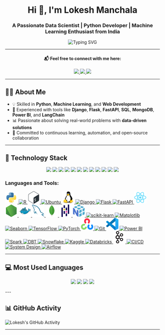 <h1 align="center">Hi 👋, I'm Lokesh Manchala</h1>
<h3 align="center">A Passionate Data Scientist | Python Developer | Machine Learning Enthusiast from India</h3>

<p align="center">
  <img src="https://readme-typing-svg.demolab.com?font=Fira+Code&pause=1000&color=00FFA1&center=true&vCenter=true&width=435&lines=Turning+data+into+solutions;Deploying+AI+in+real+life;Automating+the+future;Let's+build+something+impactful!" alt="Typing SVG" />
</p>

---

<h4 align="center">📬 Feel free to connect with me here:</h4>

<div align="center">
  <a href="mailto:lokeshmanchala12@gmail.com">
    <img src="https://img.shields.io/badge/Gmail-D14836?style=for-the-badge&logo=gmail&logoColor=white"/>
  </a>
  <a href="https://www.linkedin.com/in/lokesh-m-86b675196/">
    <img src="https://img.shields.io/badge/LinkedIn-blue?style=for-the-badge&logo=linkedin&logoColor=white"/>
  </a>
  <a href="https://github.com/lokesh1201">
    <img src="https://img.shields.io/badge/GitHub-181717?style=for-the-badge&logo=github&logoColor=white"/>
  </a>
</div>

---

## 👨‍💻 About Me

- 💡 Skilled in **Python**, **Machine Learning**, and **Web Development**  
- 🚀 Experienced with tools like **Django**, **Flask**, **FastAPI**, **SQL**, **MongoDB**, **Power BI**, and **LangChain**  
- 📊 Passionate about solving real-world problems with **data-driven solutions**  
- 🔄 Committed to continuous learning, automation, and open-source collaboration

---

## 🚀 Technology Stack

<p align="center">
  <img src="https://img.shields.io/badge/Python-Advanced-orange?style=for-the-badge&logo=python&logoColor=white" />
  <img src="https://img.shields.io/badge/Django-Proficient-green?style=for-the-badge&logo=django&logoColor=white" />
  <img src="https://img.shields.io/badge/Flask-Proficient-blue?style=for-the-badge&logo=flask&logoColor=white" />
  <img src="https://img.shields.io/badge/FastAPI-Experienced-teal?style=for-the-badge&logo=fastapi&logoColor=white" />
  <img src="https://img.shields.io/badge/SQL-Competent-blueviolet?style=for-the-badge&logo=mysql&logoColor=white" />
  <img src="https://img.shields.io/badge/MongoDB-Familiar-green?style=for-the-badge&logo=mongodb&logoColor=white" />
  <img src="https://img.shields.io/badge/Pandas-Expert-yellow?style=for-the-badge&logo=pandas&logoColor=black" />
  <img src="https://img.shields.io/badge/OpenCV-Experienced-blue?style=for-the-badge&logo=opencv&logoColor=white" />
  <img src="https://img.shields.io/badge/TensorFlow-Knowledgeable-orange?style=for-the-badge&logo=tensorflow&logoColor=white" />
  <img src="https://img.shields.io/badge/Scikit Learn-Proficient-lightgrey?style=for-the-badge&logo=scikit-learn&logoColor=black" />
  <img src="https://img.shields.io/badge/Power BI-Data Viz-yellow?style=for-the-badge&logo=powerbi&logoColor=white" />
  <img src="https://img.shields.io/badge/LangChain-Exploring-purple?style=for-the-badge" />
</p>
<h3 align="left">Languages and Tools:</h3>

<p align="left">

<!-- Container -->
<p align="left">

  <!-- Python -->
  <a href="https://www.python.org/" target="_blank" rel="noreferrer">
    <img src="https://raw.githubusercontent.com/devicons/devicon/master/icons/python/python-original.svg" alt="Python" width="40" height="40"/>
  </a>

  <!-- R -->
  <a href="https://www.r-project.org/" target="_blank" rel="noreferrer">
    <img src="https://www.vectorlogo.zone/logos/r-project/r-project-icon.svg" alt="R" width="40" height="40"/>
  </a>

  <!-- Bash -->
  <a href="https://www.gnu.org/software/bash/" target="_blank" rel="noreferrer">
    <img src="https://raw.githubusercontent.com/devicons/devicon/master/icons/bash/bash-original.svg" alt="Bash" width="40" height="40"/>
  </a>

  <!-- Ubuntu -->
  <a href="https://ubuntu.com/" target="_blank" rel="noreferrer">
    <img src="https://assets.ubuntu.com/v1/29985a98-ubuntu-logo32.png" alt="Ubuntu" width="40" height="40"/>
  </a>

  <!-- Linux -->
  <a href="https://www.linux.org/" target="_blank" rel="noreferrer">
    <img src="https://raw.githubusercontent.com/devicons/devicon/master/icons/linux/linux-original.svg" alt="Linux" width="40" height="40"/>
  </a>

  <!-- Django -->
  <a href="https://www.djangoproject.com/" target="_blank" rel="noreferrer">
    <img src="https://cdn.worldvectorlogo.com/logos/django.svg" alt="Django" width="40" height="40"/>
  </a>

  <!-- Flask -->
  <a href="https://flask.palletsprojects.com/" target="_blank" rel="noreferrer">
    <img src="https://www.vectorlogo.zone/logos/pocoo_flask/pocoo_flask-icon.svg" alt="Flask" width="40" height="40"/>
  </a>

  <!-- FastAPI -->
  <a href="https://fastapi.tiangolo.com/" target="_blank" rel="noreferrer">
    <img src="https://cdn.jsdelivr.net/gh/devicons/devicon/icons/fastapi/fastapi-original.svg" alt="FastAPI" width="40" height="40"/>
  </a>

  <!-- ReactJS -->
  <a href="https://reactjs.org/" target="_blank" rel="noreferrer">
    <img src="https://raw.githubusercontent.com/devicons/devicon/master/icons/react/react-original.svg" alt="React" width="40" height="40"/>
  </a>

  <!-- NodeJS -->
  <a href="https://nodejs.org/" target="_blank" rel="noreferrer">
    <img src="https://raw.githubusercontent.com/devicons/devicon/master/icons/nodejs/nodejs-original.svg" alt="NodeJS" width="40" height="40"/>
  </a>

  <!-- Docker -->
  <a href="https://www.docker.com/" target="_blank" rel="noreferrer">
    <img src="https://raw.githubusercontent.com/devicons/devicon/master/icons/docker/docker-original.svg" alt="Docker" width="40" height="40"/>
  </a>

  <!-- MySQL -->
  <a href="https://www.mysql.com/" target="_blank" rel="noreferrer">
    <img src="https://raw.githubusercontent.com/devicons/devicon/master/icons/mysql/mysql-original.svg" alt="MySQL" width="40" height="40"/>
  </a>

  <!-- MongoDB -->
  <a href="https://www.mongodb.com/" target="_blank" rel="noreferrer">
    <img src="https://raw.githubusercontent.com/devicons/devicon/master/icons/mongodb/mongodb-original.svg" alt="MongoDB" width="40" height="40"/>
  </a>

  <!-- Pandas -->
  <a href="https://pandas.pydata.org/" target="_blank" rel="noreferrer">
    <img src="https://raw.githubusercontent.com/devicons/devicon/master/icons/pandas/pandas-original.svg" alt="Pandas" width="40" height="40"/>
  </a>

  <!-- NumPy -->
  <a href="https://numpy.org/" target="_blank" rel="noreferrer">
    <img src="https://raw.githubusercontent.com/devicons/devicon/master/icons/numpy/numpy-original.svg" alt="NumPy" width="40" height="40"/>
  </a>

  <!-- Scikit-Learn -->
  <a href="https://scikit-learn.org/" target="_blank" rel="noreferrer">
    <img src="https://upload.wikimedia.org/wikipedia/commons/0/05/Scikit_learn_logo_small.svg" alt="scikit-learn" width="40" height="40"/>
  </a>

  <!-- Matplotlib -->
  <a href="https://matplotlib.org/" target="_blank" rel="noreferrer">
    <img src="https://matplotlib.org/_static/images/logo2.svg" alt="Matplotlib" width="40" height="40"/>
  </a>

  <!-- Seaborn -->
  <a href="https://seaborn.pydata.org/" target="_blank" rel="noreferrer">
    <img src="https://seaborn.pydata.org/_static/logo-wide-lightbg.svg" alt="Seaborn" width="40" height="40"/>
  </a>

  <!-- TensorFlow -->
  <a href="https://www.tensorflow.org/" target="_blank" rel="noreferrer">
    <img src="https://www.vectorlogo.zone/logos/tensorflow/tensorflow-icon.svg" alt="TensorFlow" width="40" height="40"/>
  </a>

  <!-- PyTorch -->
  <a href="https://pytorch.org/" target="_blank" rel="noreferrer">
    <img src="https://www.vectorlogo.zone/logos/pytorch/pytorch-icon.svg" alt="PyTorch" width="40" height="40"/>
  </a>

  <!-- OpenCV -->
  <a href="https://opencv.org/" target="_blank" rel="noreferrer">
    <img src="https://raw.githubusercontent.com/devicons/devicon/master/icons/opencv/opencv-original.svg" alt="OpenCV" width="40" height="40"/>
  </a>

  <!-- Git -->
  <a href="https://git-scm.com/" target="_blank" rel="noreferrer">
    <img src="https://www.vectorlogo.zone/logos/git-scm/git-scm-icon.svg" alt="Git" width="40" height="40"/>
  </a>

  <!-- VS Code -->
  <a href="https://code.visualstudio.com/" target="_blank" rel="noreferrer">
    <img src="https://raw.githubusercontent.com/devicons/devicon/master/icons/vscode/vscode-original.svg" alt="VS Code" width="40" height="40"/>
  </a>

  <!-- Power BI -->
  <a href="https://powerbi.microsoft.com/" target="_blank" rel="noreferrer">
    <img src="https://img.icons8.com/color/48/000000/power-bi.png" alt="Power BI" width="40" height="40"/>
  </a>

  <!-- Apache Spark -->
  <a href="https://spark.apache.org/" target="_blank" rel="noreferrer">
    <img src="https://upload.wikimedia.org/wikipedia/commons/f/f3/Apache_Spark_logo.svg" alt="Spark" width="40" height="40"/>
  </a>

  <!-- DBT -->
  <a href="https://www.getdbt.com/" target="_blank" rel="noreferrer">
    <img src="https://avatars.githubusercontent.com/u/66997105?s=200&v=4" alt="DBT" width="40" height="40"/>
  </a>

  <!-- Snowflake -->
  <a href="https://www.snowflake.com/" target="_blank" rel="noreferrer">
    <img src="https://www.vectorlogo.zone/logos/snowflake/snowflake-icon.svg" alt="Snowflake" width="40" height="40"/>
  </a>

  <!-- Kaggle -->
  <a href="https://www.kaggle.com/" target="_blank" rel="noreferrer">
    <img src="https://www.vectorlogo.zone/logos/kaggle/kaggle-icon.svg" alt="Kaggle" width="40" height="40"/>
  </a>

  <!-- Databricks -->
  <a href="https://www.databricks.com/" target="_blank" rel="noreferrer">
    <img src="https://upload.wikimedia.org/wikipedia/commons/2/29/Databricks_Logo.png" alt="Databricks" width="40" height="40"/>
  </a>

  <!-- Apache Kafka -->
  <a href="https://kafka.apache.org/" target="_blank" rel="noreferrer">
    <img src="https://raw.githubusercontent.com/devicons/devicon/master/icons/apachekafka/apachekafka-original.svg" alt="Kafka" width="40" height="40"/>
  </a>

  <!-- CI/CD -->
  <a href="https://www.redhat.com/en/topics/devops/what-is-ci-cd" target="_blank" rel="noreferrer">
    <img src="https://raw.githubusercontent.com/mukuljoshi810/dev-assets/main/icons/ci-cd.png" alt="CI/CD" width="40" height="40"/>
  </a>

  <!-- System Design -->
  <a href="https://github.com/donnemartin/system-design-primer" target="_blank" rel="noreferrer">
    <img src="https://raw.githubusercontent.com/mukuljoshi810/dev-assets/main/icons/system-design.png" alt="System Design" width="40" height="40"/>
  </a>

  <!-- Apache Airflow -->
  <a href="https://airflow.apache.org/" target="_blank" rel="noreferrer">
    <img src="https://upload.wikimedia.org/wikipedia/commons/d/de/AirflowLogo.png" alt="Airflow" width="40" height="40"/>
  </a>

</p>

---
## 💻 Most Used Languages

<p align="center">
  <img src="https://img.shields.io/badge/Python-90%25-blue?style=for-the-badge&logo=python&logoColor=white" />
  <img src="https://img.shields.io/badge/HTML-40%25-orange?style=for-the-badge&logo=html5&logoColor=white" />
  <img src="https://img.shields.io/badge/CSS-30%25-blueviolet?style=for-the-badge&logo=css3&logoColor=white" />
  <img src="https://img.shields.io/badge/SQL-30%25-lightgrey?style=for-the-badge&logo=mysql&logoColor=white" />
</p>
---

## 📊 GitHub Activity

![Lokesh's GitHub Activity](https://github-readme-activity-graph.vercel.app/graph?username=lokesh1201&custom_title=Lokesh%20Manchala's%20GitHub%20Activity%20Graph&bg_color=0D1117&color=F7A41D&line=00FFA1&point=00FFA1&area=true&hide_border=false)

---
